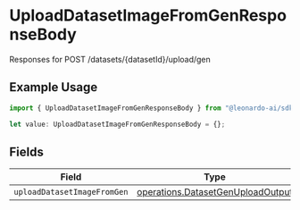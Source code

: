 # UploadDatasetImageFromGenResponseBody

Responses for POST /datasets/{datasetId}/upload/gen

## Example Usage

```typescript
import { UploadDatasetImageFromGenResponseBody } from "@leonardo-ai/sdk/sdk/models/operations";

let value: UploadDatasetImageFromGenResponseBody = {};
```

## Fields

| Field                                                                                         | Type                                                                                          | Required                                                                                      | Description                                                                                   |
| --------------------------------------------------------------------------------------------- | --------------------------------------------------------------------------------------------- | --------------------------------------------------------------------------------------------- | --------------------------------------------------------------------------------------------- |
| `uploadDatasetImageFromGen`                                                                   | [operations.DatasetGenUploadOutput](../../../sdk/models/operations/datasetgenuploadoutput.md) | :heavy_minus_sign:                                                                            | N/A                                                                                           |